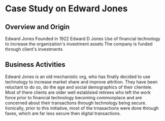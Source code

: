 # **Case Study on Edward Jones**
## Overview and Origin
Edward Jones
Founded in 1922
Edward D Jones
Use of financial technology to increase the organization's investment assets 
The company is funded through client's investments


## Business Activities
Edward Jones is an old mechanistic org, who has finally decided to use technology to increase market share and improve  attrition. They have  been reluctant to do so, do the age and social demographics of their clientele. Most of there clients are older well establsied retirees who left the work force prior to financial technology becoming commonplace and are concerned about their transactions through technology being secure. Ironically, prior to this initiative, most of the trnasactions were done through faxes, which are far less secure then digital transactions.



